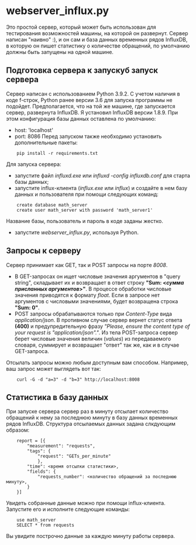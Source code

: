 # webserver_influx.py 

Это простой сервер, который может быть использован для тестирования возможностей машины, на которой он развернут. Сервер написан "наивно" :), и он сам и база данных временных рядов InfluxDB, в которую он пишет статистику о количестве обращений, по умолчанию должны быть запущены на одной машине.

## Подготовка сервера к запускуб запуск сервера

Сервер написан с использованием Python 3.9.2. С учетом наличия в коде f-строк, Python ранее версии 3.6 для запуска программы не подойдет.
Предполагается, что на той же машине, где запускается сервер, развернута InfluxDB. Я установил InfluxDB версии 1.8.9. При этом конфигурация базы данных оставлена по умолчанию:
* host: 'localhost'
* port: 8086
Перед запуском также необходимо установить дополнительные пакеты:
```
    pip install -r requirements.txt
```
Для запуска сервера:
* запустите файл *influxd.exe* или *influxd -config influxdb.conf* для старта базы данных;
* запустите influx-клиента (*influx.exe* или *influx*) и создайте в нем базу данных и пользователя при помощи следующих команд:
```
    create database math_server
    create user math_server with password 'math_server1'
```
Название базы, пользователь и пароль в коде заданы жестко.

* запустите *webserver_influx.py*, используя Python.

## Запросы к серверу

Сервер принимает как GET, так и POST запросы на порте *8008*.
* В GET-запросах он ищет числовые значения аргументов в "query string", складывает их и возвращает в ответ строку **"Sum: <*сумма присланных аргументов*>"**. В процессе обработки числовые значения приводятся к формату *float*. Если в запросе нет аргументов с числовыми значениями, будет возвращена строка **"Sum: 0"**.
* POST запросы обрабатываются только при *Content-Type* вида *application/json*. В противном случае сервер вернет статус ответа **(400)** и предупредительную фразу *"Please, ensure the content type of your request is "application/json"."*.
Из тела POST-запроса сервер берет числовые значения величин (*values*) из передаваемого словаря, суммирует и возвращает "ответ" так же, как и в случае GET-запроса.

Отсылать запросы можно любым доступным вам способом. Например, ваш запрос может выглядеть вот так:
```
    curl -G -d "a=3" -d "b=3" http://localhost:8008
```

## Статистика в базу данных

При запуске сервера сервер раз в минуту отсылает количество обращений к нему за последнюю минуту в базу данных временных рядов InfluxDB.
Структура отсылаемых данных задана слкдующим образом:
```
    report = [{
        "measurement": "requests",
        "tags": {
            "request": "GETs_per_minute" 
            },
        "time": <время отсылки статистики>,
        "fields": {
            "requests_number": <количество обращений за последнюю минуту>,
        }
    }]
```
Увидеть собранные данные можно при помощи influx-клиента. Запустите его и исполните следующие команды:
```
	use math_server
	SELECT * from requests
```
Вы увидите построчно данные за каждую минуту работы сервера.